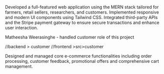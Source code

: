 Developed a full-featured web application using the MERN stack tailored for farmers, retail sellers,
 researchers, and customers.
 Implemented responsive and modern UI components using Tailwind CSS. Integrated third-party APIs and the Stripe payment gateway to ensure secure transactions and enhance user interaction.





Matheesha Weerasinghe - handled customer role of this project

//backend > customer
//frontend >src>customer
 
 Designed and managed core e-commerce functionalities including order processing, customer feedback, promotional offers and comprehensive cart management.
